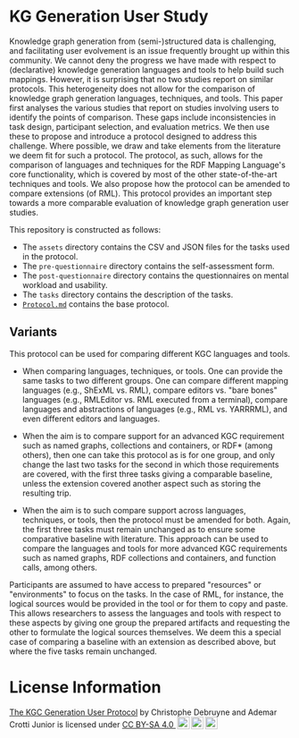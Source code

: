 # KG Generation User Study
Knowledge graph generation from (semi-)structured data is challenging, and facilitating user evolvement is an issue frequently brought up within this community. We cannot deny the progress we have made with respect to (declarative) knowledge generation languages and tools to help build such mappings. However, it is surprising that no two studies report on similar protocols. This heterogeneity does not allow for the comparison of knowledge graph generation languages, techniques, and tools. This paper first analyses the various studies that report on studies involving users to identify the points of comparison. These gaps include inconsistencies in task design, participant selection, and evaluation metrics. We then use these to propose and introduce a protocol designed to address this challenge. Where possible, we draw and take elements from the literature we deem fit for such a protocol. The protocol, as such, allows for the comparison of languages and techniques for the RDF Mapping Language's core functionality, which is covered by most of the other state-of-the-art techniques and tools. We also propose how the protocol can be amended to compare extensions (of RML). This protocol provides an important step towards a more comparable evaluation of knowledge graph generation user studies. 

This repository is constructed as follows:

* The `assets` directory contains the CSV and JSON files for the tasks used in the protocol.
* The `pre-questionnaire` directory contains the self-assessment form.
* The `post-questionnaire` directory contains the questionnaires on mental workload and usability.
* The `tasks` directory contains the description of the tasks.
* [`Protocol.md`](./Protocol.md) contains the base protocol.

## Variants

This protocol can be used for comparing different KGC languages and tools.

* When comparing languages, techniques, or tools. One can provide the same tasks to two different groups. One can compare different mapping languages (e.g., ShExML vs. RML), compare editors vs. "bare bones"  languages (e.g., RMLEditor vs. RML executed from a terminal), compare languages and abstractions of languages (e.g., RML vs. YARRRML), and even different editors and languages.

* When the aim is to compare support for an advanced KGC requirement such as named graphs, collections and containers, or RDF* (among others), then one can take this protocol as is for one group, and only change the last two tasks for the second in which those requirements are covered, with the first three tasks giving a comparable baseline, unless the extension covered another aspect such as storing the resulting trip.

* When the aim is to such compare support across languages, techniques, or tools, then the protocol must be amended for both. Again, the first three tasks must remain unchanged as to ensure some comparative baseline with literature. This approach can be used to compare the languages and tools for more advanced KGC requirements such as named graphs, RDF collections and containers, and function calls, among others. 

Participants are assumed to have access to prepared "resources" or "environments" to focus on the tasks. In the case of RML, for instance, the logical sources would be provided in the tool or for them to copy and paste. This allows researchers to assess the languages and tools with respect to these aspects by giving one group the prepared artifacts and requesting the other to formulate the logical sources themselves. We deem this a special case of comparing a baseline with an extension as described above, but where the five tasks remain unchanged.

# License Information

<p xmlns:cc="http://creativecommons.org/ns#" xmlns:dct="http://purl.org/dc/terms/"><a property="dct:title" rel="cc:attributionURL" href="https://github.com/chrdebru/kgc-user-study-protocol">The KGC Generation User Protocol</a> by <span property="cc:attributionName">Christophe Debruyne and Ademar Crotti Junior</span> is licensed under <a href="https://creativecommons.org/licenses/by-sa/4.0/?ref=chooser-v1" target="_blank" rel="license noopener noreferrer" style="display:inline-block;">CC BY-SA 4.0 <img style="height:22px!important;margin-left:3px;vertical-align:text-bottom;" src="https://mirrors.creativecommons.org/presskit/icons/cc.svg?ref=chooser-v1" alt=""><img style="height:22px!important;margin-left:3px;vertical-align:text-bottom;" src="https://mirrors.creativecommons.org/presskit/icons/by.svg?ref=chooser-v1" alt=""><img style="height:22px!important;margin-left:3px;vertical-align:text-bottom;" src="https://mirrors.creativecommons.org/presskit/icons/sa.svg?ref=chooser-v1" alt=""></a></p>
